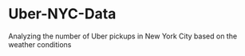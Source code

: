 # Uber-NYC-Data
Analyzing the number of Uber pickups in New York City based on the weather conditions
